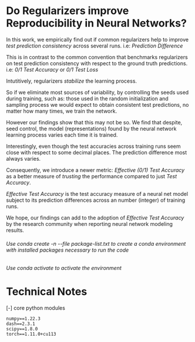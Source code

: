 # Do Regularizers improve Reproducibility in Neural Networks?

In this work, we empirically find out if common regularizers help to improve
*test prediction consistency* across several runs. i.e: *Prediction Difference*

This is in contrast to the common convention that benchmarks regularizers on 
test prediction consistency with respect to the ground truth predictions. i.e: *0/1 Test Accuracy* or *0/1 Test Loss*

Intutitively, regularizers *stabilize* the learning process. 

So if we eliminate most sources of variability, 
by controlling the seeds used during training, 
such as: those used in the random initialization and sampling process
we would expect to obtain consistent test predictions, no matter how many times, we train the network.

However our findings show that this may not be so. 
We find that despite, seed control, the model (representations) found by the neural network learning process varies each time it is trained.

Interestingly, even though the test accuracies across training runs seem close with respect to some decimal places. The prediction difference most always varies.

Consequently, we introduce a newer metric: *Effective (0/1) Test Accuracy* as a better measure of *trusting* the performance compared to just *Test Accuracy*.

*Effective Test Accuracy*  is the test accuracy measure of a neural net model subject to its prediction differences across an number (integer) of training runs.

We hope, our findings can add to the adoption of *Effective Test Accuracy* by the research community when reporting neural network modeling results.


######  Use conda create -n <name of env> --file package-list.txt to create a conda environment with installed packages necessary to run the code
######  Use conda activate <name of env> to activate the environment


# Technical Notes

[-] core python modules 
```
numpy==1.22.3
dash==2.3.1
scipy==1.8.0
torch==1.11.0+cu113
```
